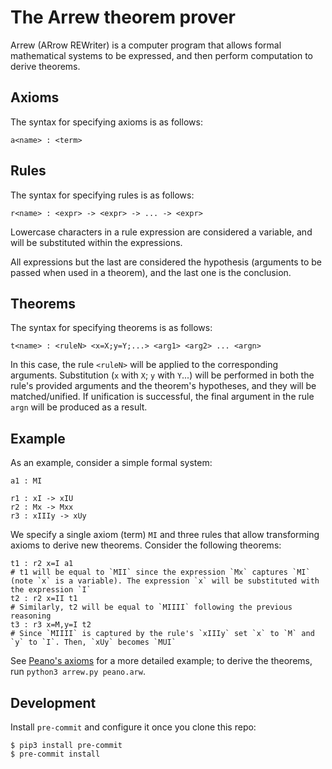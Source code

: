# The Arrew theorem prover

Arrew (ARrow REWriter) is a computer program that allows formal mathematical systems to be expressed, and then perform computation to derive theorems.

## Axioms

The syntax for specifying axioms is as follows:

```
a<name> : <term>
```

## Rules

The syntax for specifying rules is as follows:

```
r<name> : <expr> -> <expr> -> ... -> <expr>
```

Lowercase characters in a rule expression are considered a variable, and will be substituted within the expressions.

All expressions but the last are considered the hypothesis (arguments to be passed when used in a theorem), and the last one is the conclusion.

## Theorems

The syntax for specifying theorems is as follows:

```
t<name> : <ruleN> <x=X;y=Y;...> <arg1> <arg2> ... <argn>
```

In this case, the rule `<ruleN>` will be applied to the corresponding arguments. Substitution (`x` with `X`; `y` with `Y`...) will be performed in both the rule's provided arguments and the theorem's hypotheses, and they will be matched/unified. If unification is successful, the final argument in the rule `argn` will be produced as a result.

## Example

As an example, consider a simple formal system:

```
a1 : MI

r1 : xI -> xIU
r2 : Mx -> Mxx
r3 : xIIIy -> xUy
```

We specify a single axiom (term) `MI` and three rules that allow transforming axioms to derive new theorems. Consider the following theorems:

```
t1 : r2 x=I a1
# t1 will be equal to `MII` since the expression `Mx` captures `MI` (note `x` is a variable). The expression `x` will be substituted with the expression `I`
t2 : r2 x=II t1
# Similarly, t2 will be equal to `MIIII` following the previous reasoning
t3 : r3 x=M,y=I t2
# Since `MIIII` is captured by the rule's `xIIIy` set `x` to `M` and `y` to `I`. Then, `xUy` becomes `MUI`
```

See [Peano's axioms](./peano.arw) for a more detailed example; to derive the theorems, run `python3 arrew.py peano.arw`.

## Development

Install `pre-commit` and configure it once you clone this repo:

```
$ pip3 install pre-commit
$ pre-commit install
```
